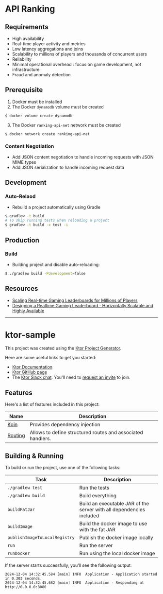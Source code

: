# API Ranking

## Requirements

- High availability
- Real-time player activity and metrics
- Low latency aggregations and joins
- Scalability to millions of players and thousands of concurrent users
- Reliability
- Minimal operational overhead : focus on game development, not infrastructure
- Fraud and anomaly detection

## Prerequisite

1. Docker must be installed
2. The Docker `dynamodb` volume must be created

```bash
$ docker volume create dynamodb
```

3. The Docker `ranking-api-net` network must be created

```bash
$ docker network create ranking-api-net
```

### Content Negotiation

- Add JSON content negotiation to handle incoming requests with JSON MIME types
- Add JSON serialization to handle incoming request data

## Development

### Auto-Relaod

* Rebuild a project automatically using Gradle

```bash
$ gradlew -t build
# To skip running tests when reloading a project
$ gradlew -t build -x test -i
```

## Production

### Build

* Building project and disable auto-reloading:

```bash
$ ./gradlew build -Pdevelopment=false
```
## Resources

- [Scaling Real-time Gaming Leaderboards for Millions of Players](https://www.youtube.com/watch?v=HAb-tWI8oVk)
- [Designing a Realtime Gaming Leaderboard - Horizontally Scalable and Highly Available](https://www.youtube.com/watch?v=UerkzwZ_zSY)

---

# ktor-sample

This project was created using the [Ktor Project Generator](https://start.ktor.io).

Here are some useful links to get you started:

- [Ktor Documentation](https://ktor.io/docs/home.html)
- [Ktor GitHub page](https://github.com/ktorio/ktor)
- The [Ktor Slack chat](https://app.slack.com/client/T09229ZC6/C0A974TJ9). You'll need
  to [request an invite](https://surveys.jetbrains.com/s3/kotlin-slack-sign-up) to join.

## Features

Here's a list of features included in this project:

| Name                                               | Description                                                 |
| ----------------------------------------------------|------------------------------------------------------------- |
| [Koin](https://start.ktor.io/p/koin)               | Provides dependency injection                               |
| [Routing](https://start.ktor.io/p/routing-default) | Allows to define structured routes and associated handlers. |

## Building & Running

To build or run the project, use one of the following tasks:

| Task                          | Description                                                          |
| -------------------------------|---------------------------------------------------------------------- |
| `./gradlew test`              | Run the tests                                                        |
| `./gradlew build`             | Build everything                                                     |
| `buildFatJar`                 | Build an executable JAR of the server with all dependencies included |
| `buildImage`                  | Build the docker image to use with the fat JAR                       |
| `publishImageToLocalRegistry` | Publish the docker image locally                                     |
| `run`                         | Run the server                                                       |
| `runDocker`                   | Run using the local docker image                                     |

If the server starts successfully, you'll see the following output:

```
2024-12-04 14:32:45.584 [main] INFO  Application - Application started in 0.303 seconds.
2024-12-04 14:32:45.682 [main] INFO  Application - Responding at http://0.0.0.0:8080
```

